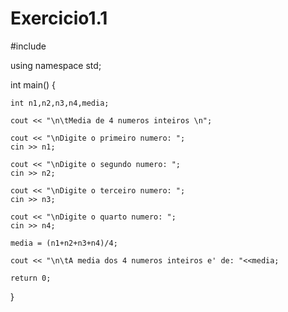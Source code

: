 Exercicio1.1
============

#include <iostream>

using namespace std;

int main()
{
	
	int n1,n2,n3,n4,media;
	
	cout << "\n\tMedia de 4 numeros inteiros \n";
	
	cout << "\nDigite o primeiro numero: ";
	cin >> n1;
	
	cout << "\nDigite o segundo numero: ";
	cin >> n2;
	
	cout << "\nDigite o terceiro numero: ";
	cin >> n3;
	
	cout << "\nDigite o quarto numero: ";
	cin >> n4;
	
	media = (n1+n2+n3+n4)/4;
	  
	cout << "\n\tA media dos 4 numeros inteiros e' de: "<<media;
	
	return 0;
}
